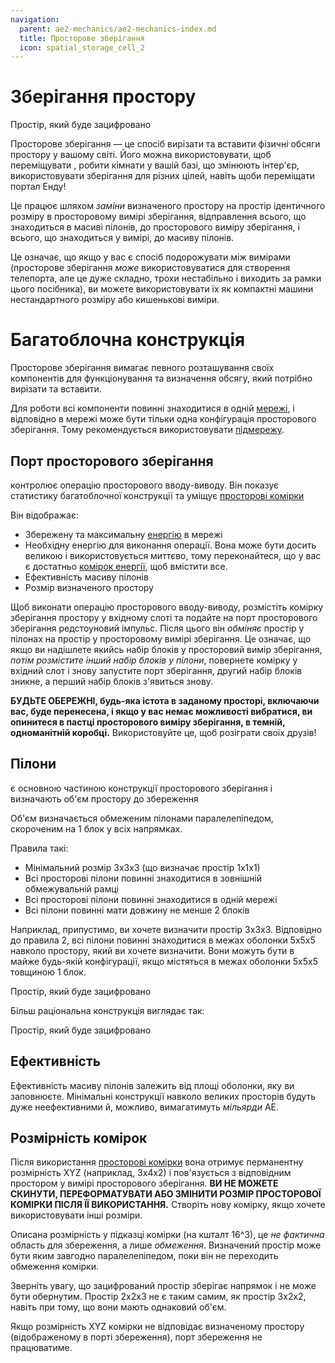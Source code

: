 ```yaml
---
navigation:
  parent: ae2-mechanics/ae2-mechanics-index.md
  title: Просторове зберігання
  icon: spatial_storage_cell_2
---
```


# Зберігання простору

<GameScene zoom="6" interactive={true}>
  <ImportStructure src="../assets/assemblies/spatial_storage_1x1x1.snbt" />

  <BoxAnnotation color="#33dd33" min="1 1 1" max="2 2 2">
        Простір, який буде зацифровано
  </BoxAnnotation>

  <IsometricCamera yaw="195" pitch="30" />

</GameScene>

Просторове зберігання — це спосіб вирізати та вставити фізичні обсяги простору у вашому світі. Його можна використовувати, щоб переміщувати <ItemLink id="flawless_budding_quartz" />, робити кімнати у вашій базі, що змінюють інтер'єр, використовувати зберігання для різних цілей, навіть щоби переміщати портал Енду!

Це працює шляхом *заміни* визначеного простору на простір ідентичного розміру в просторовому вимірі зберігання, відправлення всього, що знаходиться в масиві пілонів, до просторового виміру зберігання, і всього, що знаходиться у вимірі, до масиву пілонів.

Це означає, що якщо у вас є спосіб подорожувати між вимірами (просторове зберігання *може* використовуватися для створення телепорта, але це дуже складно, трохи нестабільно і виходить за рамки цього посібника), ви можете використовувати їх як компактні машини нестандартного розміру або кишенькові виміри.

# Багатоблочна конструкція

Просторове зберігання вимагає певного розташування своїх компонентів для функціонування та визначення обсягу, який потрібно вирізати та вставити.

Для роботи всі компоненти повинні знаходитися в одній [мережі](me-network-connections.md), і відповідно в мережі може бути тільки одна конфігурація просторового зберігання. Тому рекомендується використовувати [підмережу](subnetworks.md).

## Порт просторового зберігання

<BlockImage id="spatial_io_port" p:powered="true" scale="4" />

<ItemLink id="spatial_io_port" /> контролює операцію просторового вводу-виводу. Він показує статистику багатоблочної конструкції та уміщує [просторові комірки](../items-blocks-machines/spatial_cells.md)

Він відображає:
- Збережену та максимальну [енергію](energy.md) в мережі
- Необхідну енергію для виконання операції. Вона може бути досить великою і використовується миттєво, тому переконайтеся, що у вас є достатньо [комірок енергії](../items-blocks-machines/energy_cells.md), щоб вмістити все.
- Ефективність масиву пілонів
- Розмір визначеного простору

Щоб виконати операцію просторового вводу-виводу, розмістіть комірку зберігання простору у вхідному слоті та подайте на порт просторового зберігання редстоуновий імпульс. Після цього він *обміняє* простір у пілонах на простір у просторовому вимірі зберігання. Це означає, що якщо ви надішлете якийсь набір блоків у просторовий вимір зберігання, *потім розмістите інший набір блоків у пілони*, повернете комірку у вхідний слот і знову запустите порт зберігання, другий набір блоків зникне, а перший набір блоків з'явиться знову.

**БУДЬТЕ ОБЕРЕЖНІ, будь-яка істота в заданому просторі, включаючи вас, буде перенесена, і якщо у вас немає можливості вибратися, ви опинитеся в пастці просторового виміру зберігання, в темній, одноманітній коробці.** Використовуйте це, щоб розіграти своїх друзів!

## Пілони

<BlockImage id="spatial_pylon" p:powered_on="true" scale="4" />

<ItemLink id="spatial_pylon" /> є основною частиною конструкції просторового зберігання і визначають об'єм простору до збереження

Об'єм визначається обмеженим пілонами паралелепіпедом, скороченим на 1 блок у всіх напрямках.

Правила такі:
- Мінімальний розмір 3x3x3 (що визначає простір 1x1x1)
- Всі просторові пілони повинні знаходитися в зовнішній обмежувальній рамці
- Всі просторові пілони повинні знаходитися в одній мережі
- Всі пілони повинні мати довжину не менше 2 блоків

Наприклад, припустимо, ви хочете визначити простір 3x3x3. Відповідно до правила 2, всі пілони повинні знаходитися в межах оболонки 5x5x5 навколо простору, який ви хочете визначити. Вони можуть бути в майже будь-якій конфігурації, якщо містяться в межах оболонки 5x5x5 товщиною 1 блок.

<GameScene zoom="4" interactive={true}>
<ImportStructure src="../assets/assemblies/spatial_storage_3x3x3_pylon_demonstration.snbt" />

<BoxAnnotation color="#33dd33" min="1 1 1" max="4 4 4">
        Простір, який буде зацифровано
  </BoxAnnotation>

<BoxAnnotation color="#3333ff" min="5 5 0" max="0 0 5">
  </BoxAnnotation>

<IsometricCamera yaw="195" pitch="30" />
</GameScene>

Більш раціональна конструкція виглядає так:

<GameScene zoom="4" interactive={true}>
<ImportStructure src="../assets/assemblies/better_spatial_storage_3x3x3.snbt" />

<BoxAnnotation color="#33dd33" min="1 1 1" max="4 4 4">
        Простір, який буде зацифровано
  </BoxAnnotation>

<BoxAnnotation color="#3333ff" min="5 5 0" max="0 0 5">
  </BoxAnnotation>

<IsometricCamera yaw="195" pitch="30" />
</GameScene>

## Ефективність

Ефективність масиву пілонів залежить від площі оболонки, яку ви заповнюєте. Мінімальні конструкції навколо великих просторів будуть дуже неефективними й, можливо, вимагатимуть *мільярди* AE.

## Розмірність комірок

Після використання [просторові комірки](../items-blocks-machines/spatial_cells.md) вона отримує перманентну розмірність XYZ (наприклад, 3x4x2) і пов'язується з відповідним простором у вимірі просторового зберігання. **ВИ НЕ МОЖЕТЕ СКИНУТИ, ПЕРЕФОРМАТУВАТИ АБО ЗМІНИТИ РОЗМІР ПРОСТОРОВОЇ КОМІРКИ ПІСЛЯ ЇЇ ВИКОРИСТАННЯ.** Створіть нову комірку, якщо хочете використовувати інші розміри. 

Описана розмірність у підказці комірки (на кшталт 16^3), це *не фактична* область для збереження, а лише *обмеження*. Визначений простір може бути яким завгодно паралелепіпедом, поки він не переходить обмеження комірки.

Зверніть увагу, що зацифрований простір зберігає напрямок і не може бути обернутим. Простір 2x2x3 не є таким самим, як простір 3x2x2, навіть при тому, що вони мають однаковий об'єм.

Якщо розмірність XYZ комірки не відповідає визначеному простору (відображеному в порті збереження), порт збереження не працюватиме.